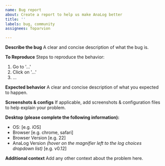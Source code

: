 ```yaml
---
name: Bug report
about: Create a report to help us make AnaLog better
title: ''
labels: bug, community
assignees: Toparvion

---
```


**Describe the bug**
A clear and concise description of what the bug is.

**To Reproduce**
Steps to reproduce the behavior:
1. Go to '...'
2. Click on '...'
3. ...

**Expected behavior**
A clear and concise description of what you expected to happen.

**Screenshots & configs**
If applicable, add screenshots & configuration files to help explain your problem.

**Desktop (please complete the following information):**
 - OS: [e.g. iOS]
 - Browser [e.g. chrome, safari]
 - Browser Version [e.g. 22]
 - AnaLog Version _(hover on the magnifier left to the log choices dropdown list)_ [e.g. v0.12] 

**Additional context**
Add any other context about the problem here.
